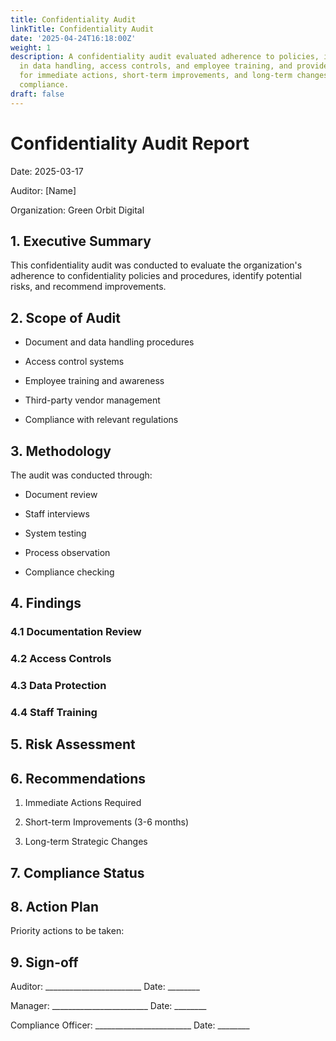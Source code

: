 ```yaml
---
title: Confidentiality Audit
linkTitle: Confidentiality Audit
date: '2025-04-24T16:18:00Z'
weight: 1
description: A confidentiality audit evaluated adherence to policies, identified risks
  in data handling, access controls, and employee training, and provided recommendations
  for immediate actions, short-term improvements, and long-term changes to enhance
  compliance.
draft: false
---
```



# Confidentiality Audit Report

Date: 2025-03-17

Auditor: [Name]

Organization: Green Orbit Digital

## 1. Executive Summary

This confidentiality audit was conducted to evaluate the organization's adherence to confidentiality policies and procedures, identify potential risks, and recommend improvements.

## 2. Scope of Audit

- Document and data handling procedures

- Access control systems

- Employee training and awareness

- Third-party vendor management

- Compliance with relevant regulations

## 3. Methodology

The audit was conducted through:

- Document review

- Staff interviews

- System testing

- Process observation

- Compliance checking

## 4. Findings

### 4.1 Documentation Review

<!-- Unsupported block type: to_do -->

<!-- Unsupported block type: to_do -->

<!-- Unsupported block type: to_do -->

<!-- Unsupported block type: to_do -->

### 4.2 Access Controls

<!-- Unsupported block type: to_do -->

<!-- Unsupported block type: to_do -->

<!-- Unsupported block type: to_do -->

<!-- Unsupported block type: to_do -->

### 4.3 Data Protection

<!-- Unsupported block type: to_do -->

<!-- Unsupported block type: to_do -->

<!-- Unsupported block type: to_do -->

<!-- Unsupported block type: to_do -->

### 4.4 Staff Training

<!-- Unsupported block type: to_do -->

<!-- Unsupported block type: to_do -->

<!-- Unsupported block type: to_do -->

## 5. Risk Assessment

<!-- Unsupported block type: table -->

## 6. Recommendations

1. Immediate Actions Required

1. Short-term Improvements (3-6 months)

1. Long-term Strategic Changes

## 7. Compliance Status

<!-- Unsupported block type: table -->

## 8. Action Plan

Priority actions to be taken:

<!-- Unsupported block type: to_do -->

<!-- Unsupported block type: to_do -->

<!-- Unsupported block type: to_do -->

## 9. Sign-off

Auditor: ________________________ Date: ________

Manager: ________________________ Date: ________

Compliance Officer: ________________________ Date: ________